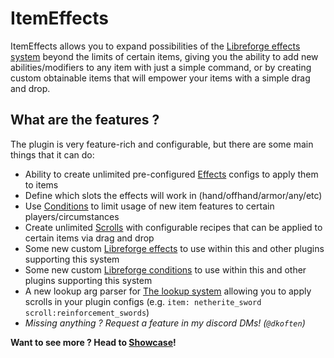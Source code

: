 # ItemEffects

ItemEffects allows you to expand possibilities of the [Libreforge effects system](https://plugins.auxilor.io/effects/configuring-an-effect) beyond the limits of
certain items, giving you the ability to add new abilities/modifiers to any item with just a simple command,
or by creating custom obtainable items that will empower your items with a simple drag and drop.

## What are the features ?

The plugin is very feature-rich and configurable, but there are some main things that it can do:

* Ability to create unlimited pre-configured [Effects](https://plugins.auxilor.io/effects/configuring-an-effect) configs to apply them to items
* Define which slots the effects will work in (hand/offhand/armor/any/etc)
* Use [Conditions](https://plugins.auxilor.io/effects/configuring-a-condition) to limit usage of new item features
to certain players/circumstances
* Create unlimited [Scrolls](Configuring-A-Scroll.md) with configurable recipes that can be applied to certain
items via drag and drop
* Some new custom [Libreforge effects](https://plugins.auxilor.io/effects/configuring-an-effect) to use within this and
other plugins supporting this system
* Some new custom [Libreforge conditions](https://plugins.auxilor.io/effects/configuring-a-condition) to use within this and
other plugins supporting this system
* A new lookup arg parser for [The lookup system](https://plugins.auxilor.io/all-plugins/the-item-lookup-system)
allowing you to apply scrolls in your plugin configs (e.g. `item: netherite_sword scroll:reinforcement_swords`)
* *Missing anything ? Request a feature in my discord DMs! (`@dkoften`)*

**Want to see more ? Head to [Showcase](ShowcaseIE.md)!**